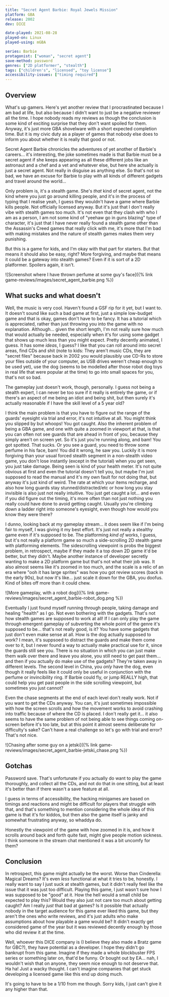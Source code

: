 ```yaml
---
title: "Secret Agent Barbie: Royal Jewels Mission"
platform: GBA
release: 2002
dev: DICE

date-played: 2021-08-28
played-on: Linux
played-using: mGBA

series: Barbie
protagonist: ["woman", "secret agent"]
save-method: password
genres: ["2D platformer", "stealth"]
tags: ["children's", "licensed", "toy license"]
accessibility-issues: ["timing required"]
---
```


## Overview
What's up gamers. Here's yet another review that I procrastinated because I am bad at life, but also because I didn't want to just be a negative reviewer all the time. I hope nobody reads my reviews as though the conclusion is some kind of exciting surprise that they don't want spoiled for them. Anyway, it's just more GBA shovelware with a short expected completion time. But it is my civic duty as a player of games that nobody else does to inform you about whether it is really that good or not. 

Secret Agent Barbie chronicles the adventures of yet another of Barbie's careers… it's interesting, the joke sometimes made is that Barbie must be a secret agent if she keeps appearing as all these different jobs like an astronaut and a chef and a vet and whatever else, but here she actually is just a secret agent. Not really in disguise as anything else. So that's not so bad, we have an excuse for Barbie to play with all kinds of different gadgets and travel around the world…

Only problem is, it's a stealth game. She's _that_ kind of secret agent, not the kind where you just go around killing people, and it's in the process of typing that I realise yeah, I guess they wouldn't have a game where Barbie kills people. Not officially licensed anyway. But it's just that I don't really vibe with stealth games too much. It's not even that they clash with who I am as a person, I am not some kind of "yeehaw go in guns blazing" type of character, it's just that I have never really found a stealth game other than the Assassin's Creed games that really click with me, it's more that I'm bad with making mistakes and the nature of stealth games makes them very punishing.

But this is a game for kids, and I'm okay with that part for starters. But that means it should also be easy, right? More forgiving, and maybe that means it could be a gateway into stealth games? Even if it is sort of a 2D platformer. Spoilers again, it isn't.

![Screenshot where I have thrown perfume at some guy's face]({% link game-reviews/images/secret_agent_barbie.png %})

## What sucks and what doesn't
Well, the music is very cool. Haven't found a GSF rip for it yet, but I want to. It doesn't sound like such a bad game at first, just a simple low-budget game and that is okay, games don't have to be fancy. It has a tutorial which is appreciated, rather than just throwing you into the game with no explanation. Although… given the short length, I'm not really sure how much that would actually be needed, especially when it's for using some gadget that shows up much less than you might expect. Pretty decently animated, I guess. It has some _ideas_, I guess? I like that you can roll around into secret areas, find CDs and shit (note to kids: They aren't music CDs, they are "secret files" because back in 2002 you would plausibly use CD-Rs to store your files outside of your computer, as USB drives weren't cheap enough to be used yet), use the dog (seems to be modelled after those robot dog toys in real life that were popular at the time) to go into small spaces for you, that's not so bad.

The gameplay just doesn't work, though, personally. I guess not being a stealth expert, I can never be too sure if it really is entirely the game, or if there's an aspect of me being an idiot and being shit, but then surely it's actually reasonable if I have the skill level of a 5 year old?

I think the main problem is that you have to figure out the range of the guards' eyesight via trial and error, it's not intuitive at all. You might think you slipped by but whoops! You got caught. Also the inherent problem of being a GBA game, and one with quite a zoomed in viewport at that, is that you can often not see guards that are ahead in front of you, because they simply aren't on screen yet. So it's just you're running along, and bam! You got spotted. That sucks. Or you see a guard, you need to throw some perfume in his face, bam! You did it wrong, he saw you. Luckily it is more forgiving than your usual forced stealth segment in a non-stealth video game, you don't lose instantly (except in the tutorial) when you get seen, you just take damage. Being seen is kind of your health meter. It's not quite obvious at first and even the tutorial doesn't tell you, but maybe I'm just supposed to read the manual and it's my own fault for not doing that, but anyway it's just kind of weird. The rate at which your items recharge, and also how long guards stay stunned/distracted/etc or how long you stay invisible is also just not really intuitive. You just get caught a lot… and even if you did figure out the timing, it's more often than not just nothing you really could have done to avoid getting caught. Usually you're climbing down a ladder right into someone's eyesight, even though how would you know they were there?

I dunno, looking back at my gameplay stream… it does seem like if I'm being fair to myself, I was giving it my best effort. It's just not really a stealthy game even if it's supposed to be. The platforming _kind of_ works, I guess, but it's not really a platform game so much a side-scrolling 2D stealth game with platforming elements. The sidescrolling viewpoint is probs the biggest problem, in retrospect, maybe if they made it a top down 2D game it'd be better, but they didn't. Maybe another instance of developer secretly wanting to make a 2D platform game but that's not what their job was. It also almost seems like it's zoomed in too much, and the scale is a relic of an era where "ooh it has large sprites" was how you got review scores (back in the early 90s), but now it's like… just scale it down for the GBA, you doofus. Kind of bites off more than it could chew.

![More gameplay, with a robot dog]({% link game-reviews/images/secret_agent_barbie-robot_dog.png %})

Eventually I just found myself running through people, taking damage and healing "health" as I go. Not even bothering with the gadgets. That's not how stealth games are supposed to work at all! If I can only play the game through emergent gameplay of subverting the whole point of the genre it's supposed to be… that's not really good, is it? You have some gadgets that just don't even make sense at all. How is the dog actually supposed to work? I mean, it's suppsoed to distract the guards and make them come over to it, but I never found a way to actually make practical use for it, since the guards still see you. There is no situation in which you can just make them walk over there and leave you alone, you still need to get past them… and then if you actually do make use of the gadgets? They're taken away in different levels. The second level in China, you _only_ have the dog, even though it really feels like it could only be useful in conjunction with the perfume or invincibility ring. If Barbie could fly, or jump REALLY high, that could help you get past people in the side scrolling viewpoint, but sometimes you just cannot?

Even the chase segments at the end of each level don't really work. Not if you want to get the CDs anyway. You can, it's just sometimes impossible with how the screen scrolls and how the movement works to avoid crashing into traffic because of where the CD is placed. I don't really get it… it also seems to have the same problem of not being able to see things coming on-screen before it's too late, but at this point it almost seems deliberate for difficulty's sake? Can't have a real challenge so let's go with trial and error? That's not nice.

![Chasing after some guy on a jetski]({% link game-reviews/images/secret_agent_barbie-jetski_chase.png %})

## Gotchas
Password save. That's unfortunate if you actually do want to play the game thoroughly, and collect all the CDs, and not do that in one sitting, but at least it's better than if there wasn't a save feature at all.

I guess in terms of accessibility, the hacking minigames are based on timings and reactions and might be difficult for players that struggle with that, and that's something to mention considering the whole idea of this game is that it's for kiddos, but then also the game itself is janky and somewhat frustrating anyway, so whaddya do.

Honestly the viewpoint of the game with how zoomed in it is, and how it scrolls around back and forth quite fast, might give people motion sickness. I think someone in the stream chat mentioned it was a bit uncomfy for them?

## Conclusion
In retrospect, this game might actually be the worst. Worse than Cinderella: Magical Dreams? It's even _less_ functional at what it tries to be, honestly. I really want to say I just suck at stealth games, but it didn't really feel like the issue that it was just too difficult. Playing this game, I just wasn't sure how I was supposed to be "good" at it. How the hell would a small child be expected to play this? Would they also just not care too much about getting caught? Am I really _just_ that bad at games? Is it possible that actually nobody in the target audience for this game ever liked this game, but they aren't the ones who write reviews, and it's just adults who make assumptions about how playable a game would be? It didn't exactly get considered game of the year but it was reviewed decently enough by those who did review it at the time.

Well, whoever this DICE company is (I believe they also made a Bratz game for GBC?), they have potential as a developer. I hope they didn't go bankrupt from this game. Imagine if they made a whole blockbuster FPS series or something later on, that'd be funny. Or bought out by EA… nah, I wouldn't wish that on anyone, they seem nice enough to not deserve that. Ha ha! Just a wacky thought. I can't imagine companies that get stuck developing a licensed game like this end up doing much.

It's going to have to be a 1/10 from me though. Sorry kids, I just can't give it any higher than that.
